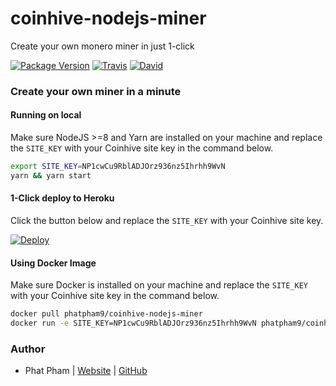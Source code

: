 # coinhive-nodejs-miner

Create your own monero miner in just 1-click

[![Package Version](https://img.shields.io/github/package-json/v/phatpham9/coinhive-nodejs-miner.svg)]()
[![Travis](https://img.shields.io/travis/phatpham9/coinhive-nodejs-miner.svg)](https://travis-ci.org/phatpham9/coinhive-nodejs-miner)
[![David](https://img.shields.io/david/phatpham9/coinhive-nodejs-miner.svg)](https://github.com/phatpham9/coinhive-nodejs-miner)

### Create your own miner in a minute

#### Running on local

Make sure NodeJS >=8 and Yarn are installed on your machine and replace the `SITE_KEY` with your Coinhive site key in the command below.

```bash
export SITE_KEY=NP1cwCu9RblADJOrz936nz5Ihrhh9WvN
yarn && yarn start
```

#### 1-Click deploy to Heroku

Click the button below and replace the `SITE_KEY` with your Coinhive site key.

[![Deploy](https://www.herokucdn.com/deploy/button.svg)](https://heroku.com/deploy)

#### Using Docker Image

Make sure Docker is installed on your machine and replace the `SITE_KEY` with your Coinhive site key in the command below.

```bash
docker pull phatpham9/coinhive-nodejs-miner
docker run -e SITE_KEY=NP1cwCu9RblADJOrz936nz5Ihrhh9WvN phatpham9/coinhive-nodejs-miner
```

### Author

- Phat Pham | [Website](https://onroads.xyz) | [GitHub](https://github.com/phatpham9)
